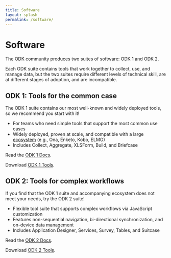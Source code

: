 ```yaml
---
title: Software
layout: splash
permalink: /software/
---
```


# Software

The ODK community produces two suites of software: ODK 1 and ODK 2.

Each ODK suite contains tools that work together to collect, use, and manage data, but the two suites require different levels of technical skill, are at different stages of adoption, and are incompatible.

## ODK 1: Tools for the common case
The ODK 1 suite contains our most well-known and widely deployed tools, so we recommend you start with it!
* For teams who need simple tools that support the most common use cases
* Widely deployed, proven at scale, and compatible with a large [ecosystem](/community/ecosystem) (e.g., Ona, Enketo, Kobo, ELMO)
* Includes Collect, Aggregate, XLSForm, Build, and Briefcase

Read the [ODK 1 Docs](http://docs.opendatakit.org).

Download [ODK 1 Tools](/software/odk1).

## ODK 2: Tools for complex workflows
If you find that the ODK 1 suite and accompanying ecosystem does not meet your needs, try the ODK 2 suite!
* Flexible tool suite that supports complex workflows via JavaScript customization
* Features non-sequential navigation, bi-directional synchronization, and on-device data management
* Includes Application Designer, Services, Survey, Tables, and Suitcase

Read the [ODK 2 Docs](https://docs.opendatakit.org/odk2).

Download [ODK 2 Tools](/software/odk2).
